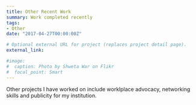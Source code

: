 ```yaml
---
title: Other Recent Work
summary: Work completed recently
tags:
- Other
date: "2017-04-27T00:00:00Z"

# Optional external URL for project (replaces project detail page).
external_link: 

#image:
#  caption: Photo by Shweta War on Flikr
#  focal_point: Smart
---
```


Other projects I have worked on include worklplace advocacy, networking skills and publicity for my institution.